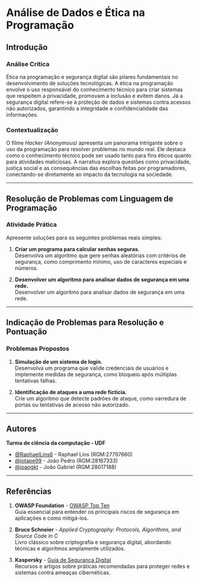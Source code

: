 # Análise de Dados e Ética na Programação

## Introdução

### Análise Crítica
Ética na programação e segurança digital são pilares fundamentais no desenvolvimento de soluções tecnológicas. A ética na programação envolve o uso responsável do conhecimento técnico para criar sistemas que respeitem a privacidade, promovam a inclusão e evitem danos. Já a segurança digital refere-se à proteção de dados e sistemas contra acessos não autorizados, garantindo a integridade e confidencialidade das informações.

### Contextualização
O filme *Hacker (Anonymous)* apresenta um panorama intrigante sobre o uso da programação para resolver problemas no mundo real. Ele destaca como o conhecimento técnico pode ser usado tanto para fins éticos quanto para atividades maliciosas. A narrativa explora questões como privacidade, justiça social e as consequências das escolhas feitas por programadores, conectando-se diretamente ao impacto da tecnologia na sociedade.

---

## Resolução de Problemas com Linguagem de Programação

### Atividade Prática
Apresente soluções para os seguintes problemas reais simples:
1. **Criar um programa para calcular senhas seguras.**  
   Desenvolva um algoritmo que gere senhas aleatórias com critérios de segurança, como comprimento mínimo, uso de caracteres especiais e números.

2. **Desenvolver um algoritmo para analisar dados de segurança em uma rede.**  
   Desenvolver um algoritmo para analisar dados de segurança em uma rede.

---

## Indicação de Problemas para Resolução e Pontuação

### Problemas Propostos
1. **Simulação de um sistema de login.**  
   Desenvolva um programa que valide credenciais de usuários e implemente medidas de segurança, como bloqueio após múltiplas tentativas falhas.

2. **Identificação de ataques a uma rede fictícia.**  
   Crie um algoritmo que detecte padrões de ataque, como varredura de portas ou tentativas de acesso não autorizado.

---

## Autores

**Turma de ciência da computação - UDF**
- [@RaphaelLins6](https://www.github.com/RaphaelLins6) - Raphael Lins (RGM:27797660)
- [@jotape99](https://www.github.com/jotape99) - João Pedro (RGM:28167333)
- [@joaogkt](https://www.github.com/joaogkt) - João Gabriel (RGM:28017188)

---

## Referências

1. **OWASP Foundation** - [OWASP Top Ten](https://owasp.org/www-project-top-ten/)  
   Guia essencial para entender os principais riscos de segurança em aplicações e como mitigá-los.

2. **Bruce Schneier** - *Applied Cryptography: Protocols, Algorithms, and Source Code in C*  
   Livro clássico sobre criptografia e segurança digital, abordando técnicas e algoritmos amplamente utilizados.

3. **Kaspersky** - [Guia de Segurança Digital](https://www.kaspersky.com/resource-center)  
   Recursos e artigos sobre práticas recomendadas para proteger redes e sistemas contra ameaças cibernéticas.